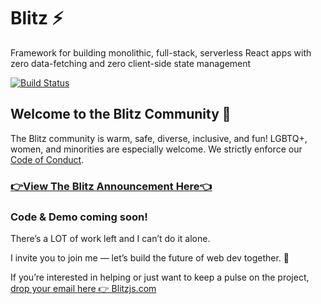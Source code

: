 # Blitz ⚡️

Framework for building monolithic, full-stack, serverless React apps with zero data-fetching and zero client-side state management

[![Build Status](https://img.shields.io/endpoint.svg?url=https%3A%2F%2Factions-badge.atrox.dev%2Fblitz-js%2Fblitz%2Fbadge%3Fref%3Dcanary&style=flat)](https://actions-badge.atrox.dev/blitz-js/blitz/goto?ref=canary)

## Welcome to the Blitz Community 👋

The Blitz community is warm, safe, diverse, inclusive, and fun! LGBTQ+, women, and minorities are especially welcome. We strictly enforce our [Code of Conduct](https://github.com/blitz-js/blitz/blob/canary/CODE_OF_CONDUCT.md).

### [👉View The Blitz Announcement Here👈](https://twitter.com/flybayer/status/1229425878481793024)

### Code & Demo coming soon!

There’s a LOT of work left and I can’t do it alone.

I invite you to join me — let’s build the future of web dev together. 🤝

If you’re interested in helping or just want to keep a pulse on the project, [drop your email here 👉 Blitzjs.com](https://blitzjs.com)
